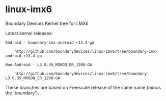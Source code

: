 linux-imx6
==========

Boundary Devices Kernel tree for i.MX6

Latest kernel releases:

	Android - boundary-imx-android-r13.4-ga

		http://github.com/boundarydevices/linux-imx6/tree/boundary-imx-android-r13.4-ga

	Non-Android - L3.0.35_MX6DQ_ER_1208-GA

		http://github.com/boundarydevices/linux-imx6/tree/boundary-L3.0.35_MX6DQ_ER_1208-GA

These branches are based on Freescale release of the same name (minus the 'boundary').